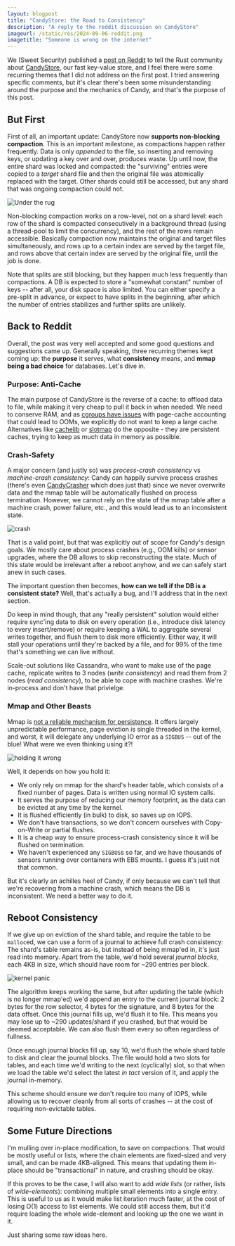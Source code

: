 ```yaml
---
layout: blogpost
title: "CandyStore: the Road to Consistency"
description: "A reply to the reddit discussion on CandyStore"
imageurl: /static/res/2024-09-06-reddit.png
imagetitle: "Someone is wrong on the internet"
---
```


We (Sweet Security) published a [post on Reddit](https://www.reddit.com/r/rust/comments/1f4ahc2/a_novel_o1_keyvalue_store_candystore/) 
to tell the Rust community about [CandyStore](/blog/candystore), our fast key-value store, and I feel there were some recurring
themes that I did not address on the first post. I tried answering specific comments, but it's clear there's been 
some misunderstanding around the purpose and the mechanics of Candy, and that's the purpose of this post.

## But First
First of all, an important update: CandyStore now **supports non-blocking compaction**. This is an important milestone,
as compactions happen rather frequently. Data is only *appended* to the file, so inserting and removing keys,
or updating a key over and over, produces waste. Up until now, the entire shard was locked and compacted: the 
"surviving" entries were copied to a *target* shard file and then the original file was atomically replaced with 
the target. Other shards could still be accessed, but any shard that was ongoing compaction could not.

<img src="/static/res/2024-09-06-sweep.png" title="Under the rug" class="blog-post-image">

Non-blocking compaction works on a row-level, not on a shard level: each row of the shard is compacted consecutively 
in a background thread (using a thread-pool to limit the concurrency), and the rest of the rows remain accessible. 
Basically compaction now maintains the original and target files simultaneously, and rows up to a certain index are
served by the target file, and rows above that certain index are served by the original file, until the job is done.

Note that splits are still blocking, but they happen much less frequently than compactions. A DB is expected to store
a "somewhat constant" number of keys -- after all, your disk space is also limited. You can either specify a pre-split
in advance, or expect to have splits in the beginning, after which the number of entries stabilizes and further splits
are unlikely.

## Back to Reddit

Overall, the post was very well accepted and some good questions and suggestions came up. Generally speaking, three 
recurring themes kept coming up: the **purpose** it serves, what **consistency** means, and **mmap being a bad choice**
for databases. Let's dive in.

### Purpose: Anti-Cache

The main purpose of CandyStore is the reverse of a cache: to offload data to file, while making it very cheap
to pull it back in when needed. We need to conserve RAM, and as [cgroups have issues](https://www.reddit.com/r/devops/comments/gvf2mi/force_page_reclaim_in_cgroups_when_their_cache/)
with page-cache accounting that could lead to OOMs, we explicitly do not want to keep a large cache. 
Alternatives like [cachelib](https://cachelib.org/) or [slotmap](https://docs.rs/slotmap/latest/slotmap/) do the 
opposite - they are persistent caches, trying to keep as much data in memory as possible. 

### Crash-Safety

A major concern (and justly so) was *process-crash consistency* vs *machine-crash consistency*: Candy can happily 
survive process crashes (there's even [CandyCrasher](https://github.com/sweet-security/candystore/tree/main/candy-crasher) 
which does just that) since we never overwrite data and the mmap table will be automatically flushed on process 
termination. However, we cannot rely on the state of the mmap table after a machine crash, power failure, etc.,
and this would lead us to an inconsistent state.

<img src="/static/res/2024-09-06-crash.png" title="crash" class="blog-post-image">

That is a valid point, but that was explicitly out of scope for Candy's design goals. We mostly care about process
crashes (e.g., OOM kills) or sensor upgrades, where the DB allows to skip reconstructing the state. Much of this
state would be irrelevant after a reboot anyhow, and we can safely start anew in such cases.

The important question then becomes, **how can we tell if the DB is a consistent state?** Well, that's actually a bug, 
and I'll address that in the next section.

Do keep in mind though, that any "really persistent" solution would either require sync'ing data to disk on 
every operation (i.e., introduce disk latency to every insert/remove) or require keeping a WAL to aggregate several
writes together, and flush them to disk more efficiently. Either way, it will stall your operations until they're 
backed by a file, and for 99% of the time that's something we can live without.

Scale-out solutions like Cassandra, who want to make use of the page cache, replicate writes to 3 nodes 
(*write consistency*) and read them from 2 nodes (*read consistency*), to be able to cope with machine crashes. We're
in-process and don't have that privielge.

### Mmap and Other Beasts

Mmap is [not a reliable mechanism for persistence](https://www.youtube.com/watch?v=1BRGU_AS25c). It offers largely 
unpredictable performance, page eviction is single threaded in the kernel, and worst, it will delegate any underlying 
IO error as a `SIGBUS` -- out of the blue! What were we even thinking using it?!

<img src="/static/res/2024-09-06-holding.png" title="holding it wrong" class="blog-post-image">

Well, it depends on how you hold it:

* We only rely on mmap for the shard's header table, which consists of a fixed number of pages. Data is written 
  using normal IO system calls. 
* It serves the purpose of reducing our memory footprint, as the data can be evicted at any time by the kernel.
* It is flushed efficiently (in bulk) to disk, so saves up on IOPS.
* We don't have transactions, so we don't concern ourselves with Copy-on-Write or partial flushes.
* It is a cheap way to ensure process-crash consistency since it will be flushed on termination. 
* We haven't experienced any `SIGBUS`s so far, and we have thousands of sensors running over containers with
  EBS mounts. I guess it's just not that common.

But it's clearly an achilles heel of Candy, if only because we can't tell that we're recovering from a machine 
crash, which means the DB is inconsistent. We need a better way to do it.

## Reboot Consistency

If we give up on eviction of the shard table, and require the table to be `malloc`ed, we can use a form of 
a journal to achieve full crash consistency: The shard's table remains as-is, but instead of being mmap'ed in, it's
just read into memory. Apart from the table, we'd hold several *journal blocks*, each 4KB in size, which should have 
room for ~290 entries per block.

<img src="/static/res/2024-09-06-panic.png" title="kernel panic" class="blog-post-image">

The algorithm keeps working the same, but after updating the table (which is no longer mmap'ed) we'd append an entry
to the current journal block: 2 bytes for the row selector, 4 bytes for the signature, and 8 bytes for the data offset. 
Once this journal fills up, we'd flush it to file. This means you may lose up to ~290 updates/shard if you crashed, 
but that would be deemed acceptable. We can also flush them every so often regardless of fullness.

Once enough journal blocks fill up, say 10, we'd flush the whole shard table to disk and clear the journal blocks.
The file would hold a two slots for tables, and each time we'd writing to the next (cyclically) slot, so that when 
we load the table we'd select the latest *in tact* version of it, and apply the journal in-memory.

This scheme should ensure we don't require too many of IOPS, while allowing us to recover cleanly from all sorts 
of crashes -- at the cost of requiring non-evictable tables.

## Some Future Directions

I'm mulling over in-place modification, to save on compactions. That would be mostly useful or lists, where
the chain elements are fixed-sized and very small, and can be made 4KB-aligned. This means that updating them in-place
should be "transactional" in nature, and crashing should be okay. 

If this proves to be the case, I will also want to add *wide lists* (or rather, lists of *wide-elements*): combining 
multiple small elements into a single entry. This is useful to us as it would make list iteration much faster, 
at the cost of losing O(1) access to list elements. We could still access them, but it'd require loading the whole
wide-element and looking up the one we want in it.

Just sharing some raw ideas here.
